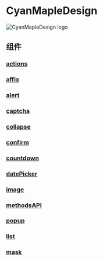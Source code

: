 # CyanMapleDesign

![CyanMapleDesign logo](http://xuqiang.cc/wp-content/uploads/2018/03/cmlogo.png)
## 组件
### [actions](actions.md)
### [affix](affix.md)
### [alert](alert.md)
### [captcha](captcha.md)
### [collapse](collapse.md)
### [confirm](confirm.md)
### [countdown](countdown.md)
### [datePicker](datePicker.md)
### [image](image.md)
### [methodsAPI](methodsAPI.md)
### [popup](popup.md)
### [list](list.md)
### [mask](mask.md)